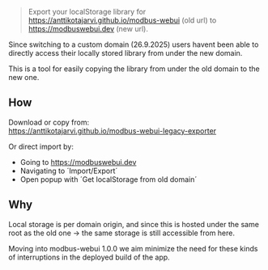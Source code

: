 > Export your localStorage library for https://anttikotajarvi.github.io/modbus-webui (old url) to https://modbuswebui.dev (new url).




Since switching to a custom domain (26.9.2025) users havent been able to directly access their locally stored library from under the new domain.

This is a tool for easily copying the library from under the old domain to the new one.

## How
Download or copy from: \
https://anttikotajarvi.github.io/modbus-webui-legacy-exporter

Or direct import by:
- Going to https://modbuswebui.dev
- Navigating to ´Import/Export´
- Open popup with ´Get localStorage from old domain´


## Why
Local storage is per domain origin, and since this is hosted under the same root as the old one -> the same storage is still accessible from here.

Moving into modbus-webui 1.0.0 we aim minimize the need for these kinds of interruptions in the deployed build of the app.
